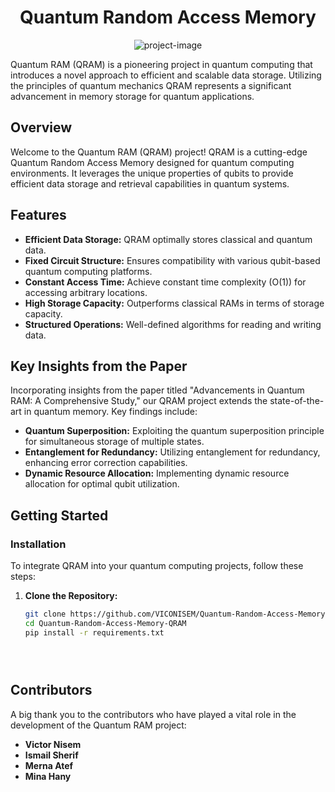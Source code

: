 <h1 align="center" id="title">Quantum Random Access Memory</h1>

<p align="center"><img src="https://socialify.git.ci/VICONISEM/Quantum-Random-Access-Memory-QRAM/image?description=1&amp;descriptionEditable=Quantum%20RAM%20(QRAM)%20is%20a%20pioneering%20project%20in%20quantum%20computing%20that%20introduces%20a%20novel%20approach%20to%20efficient%20and%20scalable%20data%20storage&amp;forks=1&amp;issues=1&amp;language=1&amp;name=1&amp;owner=1&amp;pulls=1&amp;stargazers=1&amp;theme=Light" alt="project-image"></p>

<p id="description">Quantum RAM (QRAM) is a pioneering project in quantum computing that introduces a novel approach to efficient and scalable data storage. Utilizing the principles of quantum mechanics QRAM represents a significant advancement in memory storage for quantum applications.</p>

## Overview

Welcome to the Quantum RAM (QRAM) project! QRAM is a cutting-edge Quantum Random Access Memory designed for quantum computing environments. It leverages the unique properties of qubits to provide efficient data storage and retrieval capabilities in quantum systems.

## Features

- **Efficient Data Storage:** QRAM optimally stores classical and quantum data.
- **Fixed Circuit Structure:** Ensures compatibility with various qubit-based quantum computing platforms.
- **Constant Access Time:** Achieve constant time complexity (O(1)) for accessing arbitrary locations.
- **High Storage Capacity:** Outperforms classical RAMs in terms of storage capacity.
- **Structured Operations:** Well-defined algorithms for reading and writing data.

## Key Insights from the Paper

Incorporating insights from the paper titled "Advancements in Quantum RAM: A Comprehensive Study," our QRAM project extends the state-of-the-art in quantum memory. Key findings include:

- **Quantum Superposition:** Exploiting the quantum superposition principle for simultaneous storage of multiple states.
- **Entanglement for Redundancy:** Utilizing entanglement for redundancy, enhancing error correction capabilities.
- **Dynamic Resource Allocation:** Implementing dynamic resource allocation for optimal qubit utilization.

## Getting Started

### Installation

To integrate QRAM into your quantum computing projects, follow these steps:

1. **Clone the Repository:**
   ```bash
   git clone https://github.com/VICONISEM/Quantum-Random-Access-Memory-QRAM
   cd Quantum-Random-Access-Memory-QRAM
   pip install -r requirements.txt




   
## Contributors
 A big thank you to the contributors who have played a vital role in the development of the Quantum RAM project:
- __Victor Nisem__
- __Ismail Sherif__
- __Merna Atef__
- __Mina Hany__




















